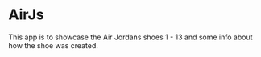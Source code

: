 # AirJs

This app is to showcase the Air Jordans shoes 1 - 13 and some info about how the shoe was created.
